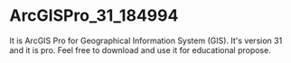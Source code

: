 # ArcGISPro_31_184994
It is ArcGIS Pro for Geographical Information System (GIS). It's version 31 and it is pro. Feel free to download and use it for educational  propose. 
